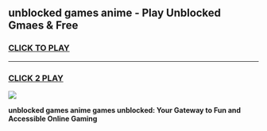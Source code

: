 
## unblocked games anime - Play Unblocked Gmaes & Free
<h3>
<a href="https://news.freeplayer.one?title=unblocked_games_anime&ref=23F">CLICK TO PLAY</a></h3>
<hr>

<h3>
<a href="https://news.freeplayer.one?title=unblocked_games_anime&ref=23F">CLICK 2 PLAY</a>
  
</h3>

<a href="https://news.freeplayer.one?title=unblocked_games_anime&ref=23F/"><img src="https://clearcache.store/games.png"></a>


**unblocked games anime games unblocked: Your Gateway to Fun and Accessible Online Gaming**
